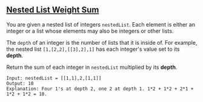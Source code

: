 ## [Nested List Weight Sum](https://leetcode.com/problems/nested-list-weight-sum/)
You are given a nested list of integers `nestedList`. Each element is either an integer or a list whose elements may also be integers or other lists.

The `depth` of an integer is the number of lists that it is inside of. For example, the nested list `[1,[2,2],[[3],2],1]` has each integer's value set to its **depth**.

Return the sum of each integer in `nestedList` multiplied by its **depth**.

```
Input: nestedList = [[1,1],2,[1,1]]
Output: 10
Explanation: Four 1's at depth 2, one 2 at depth 1. 1*2 + 1*2 + 2*1 + 1*2 + 1*2 = 10.
```
